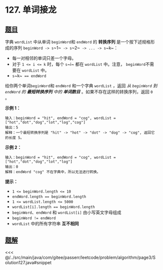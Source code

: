 # 127. 单词接龙

## [题目](https://leetcode.cn/problems/word-ladder/)
字典 `wordList` 中从单词 `beginWord`和 `endWord` 的 **转换序列** 是一个按下述规格形成的序列 `beginWord -> s`~1~` -> s`~2~` -> ... -> s`~k~：

* 每一对相邻的单词只差一个字母。
* 对于 `1 <= i <= k` 时，每个 `s`~i~ 都在 `wordList` 中。注意， `beginWord`不需要在 `wordList` 中。
* `s`~k~` == endWord`

给你两个单词`beginWord`和 `endWord` 和一个字典 `wordList` ，返回 *从 `beginWord` 到 `endWord` 的 **最短转换序列** 中的 **单词数目*** 。如果不存在这样的转换序列，返回 `0` 。

**示例 1：**

```
输入：beginWord = "hit", endWord = "cog", wordList = ["hot","dot","dog","lot","log","cog"]
输出：5
解释：一个最短转换序列是 "hit" -> "hot" -> "dot" -> "dog" -> "cog", 返回它的长度 5。
```

**示例 2：**

```
输入：beginWord = "hit", endWord = "cog", wordList = ["hot","dot","dog","lot","log"]
输出：0
解释：endWord "cog" 不在字典中，所以无法进行转换。
```

**提示：**

* `1 <= beginWord.length <= 10`
* `endWord.length == beginWord.length`
* `1 <= wordList.length <= 5000`
* `wordList[i].length == beginWord.length`
* `beginWord`、`endWord` 和 `wordList[i]` 由小写英文字母组成
* `beginWord != endWord`
* `wordList` 中的所有字符串 **互不相同**


## [题解](https://github.com/PasseRR/JavaLeetCode/blob/master/src/main/java/com/gitee/passerr/leetcode/problem/algorithm/page3/Solution127.java)

<<< @/../src/main/java/com/gitee/passerr/leetcode/problem/algorithm/page3/Solution127.java#snippet

